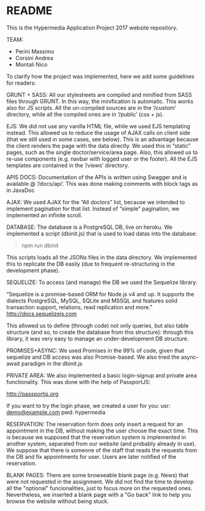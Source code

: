 # README

This is the Hypermedia Application Project 2017 website repository.

TEAM:
  - Perini Massimo
  - Corsini Andrea
  - Montali Nico

To clarify how the project was implemented, here we add some guidelines for readers:

GRUNT + SASS:
All our stylesheets are compiled and minified from SASS files through GRUNT. In this way, the minification is automatic. This works also for JS scripts. All the un-compiled sources are in the ‘/custom’ directory, while all the compiled ones are in ‘/public’ (css + js).

EJS:
We did not use any vanilla HTML file, while we used EJS templating instead. This allowed us to reduce the usage of AJAX calls on client side (that we still used in some cases, see below). This is an advantage because the client renders the page with the data directly. We used this in “static” pages, such as the single doctor/service/area page.
Also, this allowed us to re-use components (e.g. navbar with logged user or the footer).
All the EJS templates are contained in the ‘/views’ directory.

APIS DOCS:
Documentation of the APIs is written using Swagger and is available @ ‘/docs/api’. This was done making comments with block tags as in JavaDoc

AJAX:
We used AJAX for the “All doctors” list, because we intended to implement pagination for that list. Instead of “simple” pagination, we implemented an infinite scroll.

DATABASE:
The database is a PostgreSQL DB, live on heroku. We implemented a script (dbinit.js) that is used to load datas into the database:

> npm run dbinit

This scripts loads all the JSONs files in the data directory. We implemented this to replicate the DB easily (due to frequent re-structuring in the development phase).

SEQUELIZE:
To access (and manage) the DB we used the Sequelize library:

“Sequelize is a promise-based ORM for Node.js v4 and up. It supports the dialects PostgreSQL, MySQL, SQLite and MSSQL and features solid transaction support, relations, read replication and more.”
http://docs.sequelizejs.com

This allowed us to define (through code) not only queries, but also table structure (and so, to create the database from this structure): through this library, it was very easy to manage an under-development DB structure.

PROMISES+ASYNC:
We used Promises in the 99% of code, given that sequelize and DB access was also Promise-based.
We also tried the async-await paradigm in the dbinit.js

PRIVATE AREA:
We also implemented a basic login-signup and private area functionality. This was done with the help of PassportJS:

http://passportjs.org

If you want to try the login phase, we created a user for you:
usr: demo@example.com
pwd: hypermedia

RESERVATION:
The reservation form does only insert a request for an appointment in the DB, without making the user choose the exact time. This is because we supposed that the reservation system is implemented in another system, separated from our website (and probably already in use). We suppose that there is someone of the staff that reads the requests from the DB and fix appointments for user. Users are later notified of the reservation.

BLANK PAGES:
There are some browseable blank page (e.g. News) that were not requested in the assignment. We did not find the time to develop all the "optional" funcionalities, just to focus more on the requested ones. Nevertheless, we inserted a blank page with a "Go back" link to help you browse the website without being stuck.
